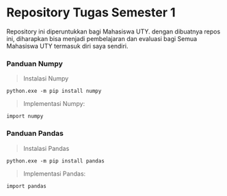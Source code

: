 # Repository Tugas Semester 1
Repository ini diperuntukkan bagi Mahasiswa UTY. dengan dibuatnya repos ini, diharapkan bisa menjadi
pembelajaran dan evaluasi bagi Semua Mahasiswa UTY termasuk diri saya sendiri.

### Panduan Numpy
> Instalasi Numpy
```
python.exe -m pip install numpy
```

> Implementasi Numpy:
```
import numpy
```

### Panduan Pandas
> Instalasi Pandas
```
python.exe -m pip install pandas
```

> Implementasi Pandas:
```
import pandas
```
